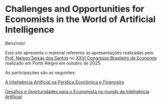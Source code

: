 # Challenges and Opportunities for Economists in the World of Artificial Intelligence

Benvindo!

Este site apresenta o material referente às apresentações realizadas pelo <a href="https://professor.ufrgs.br/nelsonseixas/" target="_blank">Prof. Nelson Seixas dos Santos</a> no <a href="https://cbe.cofecon.org/#evento" target="_blank"> XXVI Congresso Brasileiro de Economia</a> realizado em Porto Alegre em outubro de 2025.

As participações são as seguintes:

[A Inteligência Artificial na Perídica Econômica e Financeira](ai-economic-court-expertise.md)

[Desafios e Oportunidades para o Economista no mundo da Inteligência Artificial](challenges-opportunities-economists-ai.md)
